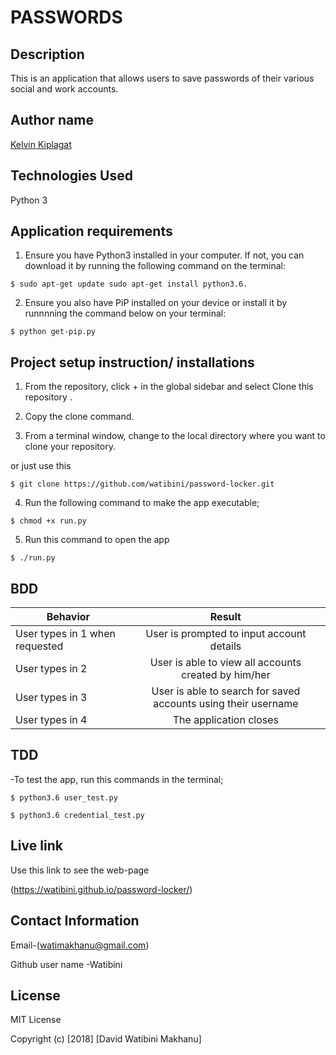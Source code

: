 # PASSWORDS

## Description
This is an application that allows users to save passwords of their various social and work accounts.

## Author name

[Kelvin Kiplagat](https://github.com/kelvin-daniel/passwords.git)

## Technologies Used

Python 3

## Application requirements

1. Ensure you have Python3 installed in your computer. If not, you can download it by running the following command on the terminal:

`$ sudo apt-get update sudo apt-get install python3.6.`

2. Ensure you also have PiP installed on your device or install it by runnnning the command below on your terminal:

`$ python get-pip.py`

## Project setup instruction/ installations


1. From the repository, click + in the global sidebar and select Clone this repository .

2.  Copy the clone command.

3.  From a terminal window, change to the local directory where you want to clone your repository.

or just use this

`$ git clone https://github.com/watibini/password-locker.git`

4. Run the following command to make the app executable;

`$ chmod +x run.py`

5. Run this command to open the app

`$ ./run.py`


## BDD

| Behavior        | Result |
| ------------- |:----:|
| User types in 1 when requested | User is prompted to input account details |
| User types in 2 | User is able to view all accounts created by him/her|
| User types in 3 | User is able to search for saved accounts using their username|
| User types in 4 | The application closes|

## TDD

-To test the app, run this commands in the terminal;

`$ python3.6 user_test.py`

`$ python3.6 credential_test.py`

## Live link

Use this link to see the web-page

(<https://watibini.github.io/password-locker/>)

## Contact Information

Email-(watimakhanu@gmail.com)

Github user name -Watibini

## License

MIT License

Copyright (c) [2018] [David Watibini Makhanu]